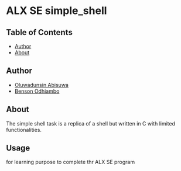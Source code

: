 # ALX SE simple_shell

## Table of Contents

- [Author](#)
- [About](#https://intranet.alxswe.com/projects/235)

## Author <a name = ""></a>

- [Oluwadunsin Abisuwa](#https://github.com/dunsin-cyber)
- [Benson Odhiambo](#https://github.com/Bensonodhiambo)

## About <a name = "getting_started"></a>

The simple shell task is a replica of a shell but written in C with limited functionalities.

## Usage <a name = "usage"></a>

for learning purpose to complete thr ALX SE program
